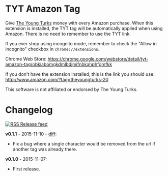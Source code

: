 # TYT Amazon Tag

Give [The Young Turks](http://www.tytnetwork.com/) money with every Amazon purchase. When this extension is installed, the TYT tag will be automatically applied when using Amazon. There is no need to remember to use the TYT link.

If you ever shop using incognito mode, remember to check the "Allow in incognito" checkbox in `chrome://extensions`.

Chrome Web Store: https://chrome.google.com/webstore/detail/tyt-amazon-tag/obkiabomgkdmlbdjmifnbkahphfgmfkk

If you don't have the extension installed, this is the link you should use: http://www.amazon.com/?tag=theyoungturks-20

This software is not affiliated or endorsed by The Young Turks.


# Changelog

[![RSS](https://stefansundin.github.io/img/feed.png) Release feed](https://github.com/stefansundin/tyt-amazon-chrome/releases.atom)

**v0.1.1** - 2015-11-10 - [diff](https://github.com/stefansundin/tyt-amazon-chrome/compare/v0.1.0...v0.1.1):
- Fix a bug where a single character would be removed from the url if another tag was already there.

**v0.1.0** - 2015-11-07:
- First release.
